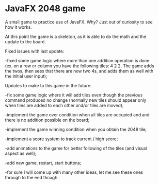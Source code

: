 # JavaFX 2048 game

 A small game to practice use of JavaFX. Why? Just out of curiosity to see how it works.

   At this point the game is a skeleton, as it is able to do the math and the update to the board. 
  

 Fixed issues with last update:

   -fixed some game logic where more than one addition operation is done (ex, on a row or column you have the following tiles: 4 2 2. The game adds the twos, then sees that there are now two 4s, and adds them as well with the initial user input);


Updates to make to this game in the future:

  -fix some game logic where it will add tiles even though the previous command produced no change (normally new tiles should appear only when tiles are added to each other and/or tiles are moved);

  -implement the game over condition when all tiles are occupied and and there is no addition possible on the board;

  -implement the game winning condition when you obtain the 2048 tile;

  -implement a score system to track current / high score;

  -add animations to the game for better following of the tiles (and visual aspect as well);

  -add new game, restart, start buttons;

  -for sure I will come up with many other ideas, let me see these ones through to the end though.
